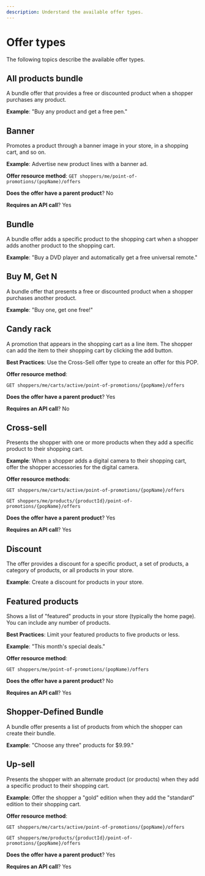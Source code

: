 ```yaml
---
description: Understand the available offer types.
---
```


# Offer types

The following topics describe the available offer types.

## All products bundle

A bundle offer that provides a free or discounted product when a shopper purchases any product.

**Example**: "Buy any product and get a free pen."

## Banner

Promotes a product through a banner image in your store, in a shopping cart, and so on.

**Example**: Advertise new product lines with a banner ad.

**Offer resource method**: `GET shoppers/me/point-of-promotions/(popName)/offers`

**Does the offer have a parent product**? No

**Requires an API call**? Yes

## Bundle

A bundle offer adds a specific product to the shopping cart when a shopper adds another product to the shopping cart.

**Example**: "Buy a DVD player and automatically get a free universal remote."

## Buy M, Get N

A bundle offer that presents a free or discounted product when a shopper purchases another product.

**Example**: "Buy one, get one free!"

## Candy rack

A promotion that appears in the shopping cart as a line item. The shopper can add the item to their shopping cart by clicking the add button.

**Best Practices**: Use the Cross-Sell offer type to create an offer for this POP.

**Offer resource method**:

`GET shoppers/me/carts/active/point-of-promotions/{popName}/offers`

**Does the offer have a parent product**? Yes

**Requires an API call**? No

## Cross-sell

Presents the shopper with one or more products when they add a specific product to their shopping cart.

**Example**: When a shopper adds a digital camera to their shopping cart, offer the shopper accessories for the digital camera.

**Offer resource methods**:

`GET shoppers/me/carts/active/point-of-promotions/{popName}/offers`

`GET shoppers/me/products/{productId}/point-of-promotions/{popName}/offers`

**Does the offer have a parent product**? Yes

**Requires an API call**? Yes

## Discount

The offer provides a discount for a specific product, a set of products, a category of products, or all products in your store.

**Example**: Create a discount for products in your store.

## Featured products

Shows a list of "featured" products in your store (typically the home page). You can include any number of products.

**Best Practices**: Limit your featured products to five products or less.

**Example**: "This month's special deals."

**Offer resource method**:

`GET shoppers/me/point-of-promotions/(popName)/offers`

**Does the offer have a parent product**? No

**Requires an API call**? Yes

## Shopper-Defined Bundle

A bundle offer presents a list of products from which the shopper can create their bundle.

**Example**: "Choose any three" products for $9.99."

## Up-sell

Presents the shopper with an alternate product (or products) when they add a specific product to their shopping cart.

**Example**: Offer the shopper a "gold" edition when they add the "standard” edition to their shopping cart.

**Offer resource method**:

`GET shoppers/me/carts/active/point-of-promotions/{popName}/offers`

`GET shoppers/me/products/{productId}/point-of-promotions/{popName}/offers`

**Does the offer have a parent product**? Yes

**Requires an API call**? Yes
